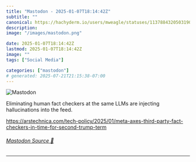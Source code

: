 ```yaml
---
title: "Mastodon - 2025-01-07T18:14:42Z"
subtitle: ""
canonical: https://hachyderm.io/users/mweagle/statuses/113788432050319008
description:
image: "/images/mastodon.png"

date: 2025-01-07T18:14:42Z
lastmod: 2025-01-07T18:14:42Z
image: ""
tags: ["Social Media"]

categories: ["mastodon"]
# generated: 2025-07-21T21:15:38-07:00
---
```

![Mastodon](/images/mastodon.png)

<p>Eliminating human fact checkers at the same LLMs are injecting hallucinations into the feed. </p><p><a href="https://arstechnica.com/tech-policy/2025/01/meta-axes-third-party-fact-checkers-in-time-for-second-trump-term" target="_blank" rel="nofollow noopener noreferrer" translate="no"><span class="invisible">https://</span><span class="ellipsis">arstechnica.com/tech-policy/20</span><span class="invisible">25/01/meta-axes-third-party-fact-checkers-in-time-for-second-trump-term</span></a></p>


###### [Mastodon Source 🐘](https://hachyderm.io/@mweagle/113788432050319008)

___
